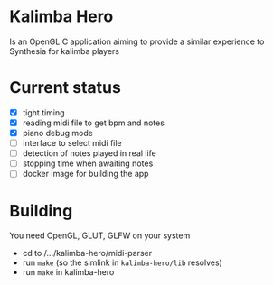 # Kalimba Hero

Is an OpenGL C application aiming to provide a similar experience to Synthesia for kalimba players

# Current status

- [x] tight timing
- [x] reading midi file to get bpm and notes
- [x] piano debug mode
- [ ] interface to select midi file
- [ ] detection of notes played in real life
- [ ] stopping time when awaiting notes
- [ ] docker image for building the app

# Building

You need OpenGL, GLUT, GLFW on your system

- cd to /.../kalimba-hero/midi-parser
- run `make` (so the simlink in `kalimba-hero/lib` resolves)
- run `make` in kalimba-hero
